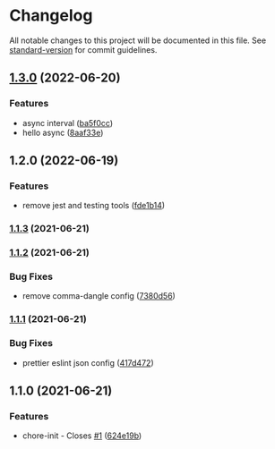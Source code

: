 # Changelog

All notable changes to this project will be documented in this file. See [standard-version](https://github.com/conventional-changelog/standard-version) for commit guidelines.

## [1.3.0](https://github.com/IGMLabs/ab-node-astro-bookings/compare/v1.2.0...v1.3.0) (2022-06-20)

### Features

- async interval ([ba5f0cc](https://github.com/IGMLabs/ab-node-astro-bookings/commit/ba5f0cc8d24b33351b73cc55862ec5274cb39889))
- hello async ([8aaf33e](https://github.com/IGMLabs/ab-node-astro-bookings/commit/8aaf33e4b32f8c956c9e26946b1166ba008978c5))

## 1.2.0 (2022-06-19)

### Features

- remove jest and testing tools ([fde1b14](https://github.com/IGMLabs/ab-node-astro-bookings/commit/fde1b142035efa49c5816036bb6d84880a681507))

### [1.1.3](https://github.com/AtomicBuilders/lepton/compare/v1.1.2...v1.1.3) (2021-06-21)

### [1.1.2](https://github.com/AtomicBuilders/lepton/compare/v1.1.1...v1.1.2) (2021-06-21)

### Bug Fixes

- remove comma-dangle config ([7380d56](https://github.com/AtomicBuilders/lepton/commit/7380d56238fffa995597a0dd2147f3900e3bbd28))

### [1.1.1](https://github.com/AtomicBuilders/lepton/compare/v1.1.0...v1.1.1) (2021-06-21)

### Bug Fixes

- prettier eslint json config ([417d472](https://github.com/AtomicBuilders/lepton/commit/417d47279be58c10688ccb801c8e15064963cbd4))

## 1.1.0 (2021-06-21)

### Features

- chore-init - Closes [#1](https://github.com/AtomicBuilders/lepton/issues/1) ([624e19b](https://github.com/AtomicBuilders/lepton/commit/624e19baef325e8038de9ca1a356dd0983af7f8e))

